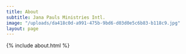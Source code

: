 ```yaml
---
title: About
subtitle: Jana Pauls Ministries Intl.
image: "/uploads/da418c0d-a991-475b-9bd6-d03d0e5c6b83-b118c9.jpg"
layout: page
---
```


{% include about.html %}
